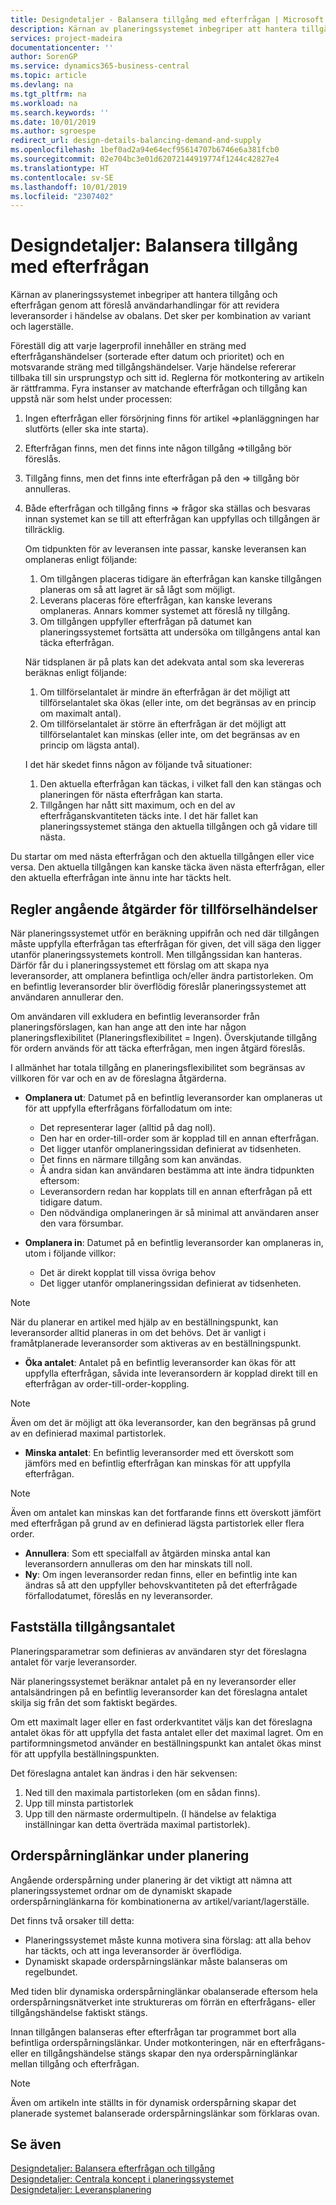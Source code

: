 ```yaml
---
title: Designdetaljer - Balansera tillgång med efterfrågan | Microsoft Docs
description: Kärnan av planeringssystemet inbegriper att hantera tillgång och efterfrågan genom att föreslå användarhandlingar för att revidera leveransorder i händelse av obalans. Det sker per kombination av variant och lagerställe.
services: project-madeira
documentationcenter: ''
author: SorenGP
ms.service: dynamics365-business-central
ms.topic: article
ms.devlang: na
ms.tgt_pltfrm: na
ms.workload: na
ms.search.keywords: ''
ms.date: 10/01/2019
ms.author: sgroespe
redirect_url: design-details-balancing-demand-and-supply
ms.openlocfilehash: 1bef0ad2a94e64ecf95614707b6746e6a381fcb0
ms.sourcegitcommit: 02e704bc3e01d62072144919774f1244c42827e4
ms.translationtype: HT
ms.contentlocale: sv-SE
ms.lasthandoff: 10/01/2019
ms.locfileid: "2307402"
---
```

# <a name="design-details-balancing-supply-with-demand"></a>Designdetaljer: Balansera tillgång med efterfrågan
Kärnan av planeringssystemet inbegriper att hantera tillgång och efterfrågan genom att föreslå användarhandlingar för att revidera leveransorder i händelse av obalans. Det sker per kombination av variant och lagerställe.  

Föreställ dig att varje lagerprofil innehåller en sträng med efterfråganshändelser (sorterade efter datum och prioritet) och en motsvarande sträng med tillgångshändelser. Varje händelse refererar tillbaka till sin ursprungstyp och sitt id. Reglerna för motkontering av artikeln är rättframma. Fyra instanser av matchande efterfrågan och tillgång kan uppstå när som helst under processen:  

1. Ingen efterfrågan eller försörjning finns för artikel =>planläggningen har slutförts (eller ska inte starta).  
2. Efterfrågan finns, men det finns inte någon tillgång =>tillgång bör föreslås.  
3. Tillgång finns, men det finns inte efterfrågan på den => tillgång bör annulleras.  
4. Både efterfrågan och tillgång finns => frågor ska ställas och besvaras innan systemet kan se till att efterfrågan kan uppfyllas och tillgången är tillräcklig.  

     Om tidpunkten för av leveransen inte passar, kanske leveransen kan omplaneras enligt följande:  

    1.  Om tillgången placeras tidigare än efterfrågan kan kanske tillgången planeras om så att lagret är så lågt som möjligt.  
    2.  Leverans placeras före efterfrågan, kan kanske leverans omplaneras. Annars kommer systemet att föreslå ny tillgång.  
    3.  Om tillgången uppfyller efterfrågan på datumet kan planeringssystemet fortsätta att undersöka om tillgångens antal kan täcka efterfrågan.  

     När tidsplanen är på plats kan det adekvata antal som ska levereras beräknas enligt följande:  

    1.  Om tillförselantalet är mindre än efterfrågan är det möjligt att tillförselantalet ska ökas (eller inte, om det begränsas av en princip om maximalt antal).  
    2.  Om tillförselantalet är större än efterfrågan är det möjligt att tillförselantalet kan minskas (eller inte, om det begränsas av en princip om lägsta antal).  

     I det här skedet finns någon av följande två situationer:  

    1.  Den aktuella efterfrågan kan täckas, i vilket fall den kan stängas och planeringen för nästa efterfrågan kan starta.  
    2.  Tillgången har nått sitt maximum, och en del av efterfråganskvantiteten täcks inte. I det här fallet kan planeringssystemet stänga den aktuella tillgången och gå vidare till nästa.  

 Du startar om med nästa efterfrågan och den aktuella tillgången eller vice versa. Den aktuella tillgången kan kanske täcka även nästa efterfrågan, eller den aktuella efterfrågan inte ännu inte har täckts helt.  

## <a name="rules-concerning-actions-for-supply-events"></a>Regler angående åtgärder för tillförselhändelser  
När planeringssystemet utför en beräkning uppifrån och ned där tillgången måste uppfylla efterfrågan tas efterfrågan för given, det vill säga den ligger utanför planeringssystemets kontroll. Men tillgångssidan kan hanteras. Därför får du i planeringssystemet ett förslag om att skapa nya leveransorder, att omplanera befintliga och/eller ändra partistorleken. Om en befintlig leveransorder blir överflödig föreslår planeringssystemet att användaren annullerar den.  

Om användaren vill exkludera en befintlig leveransorder från planeringsförslagen, kan han ange att den inte har någon planeringsflexibilitet (Planeringsflexibilitet = Ingen). Överskjutande tillgång för ordern används för att täcka efterfrågan, men ingen åtgärd föreslås.  

I allmänhet har totala tillgång en planeringsflexibilitet som begränsas av villkoren för var och en av de föreslagna åtgärderna.  

-   **Omplanera ut**: Datumet på en befintlig leveransorder kan omplaneras ut för att uppfylla efterfrågans förfallodatum om inte:  

    -   Det representerar lager (alltid på dag noll).  
    -   Den har en order-till-order som är kopplad till en annan efterfrågan.  
    -   Det ligger utanför omplaneringssidan definierat av tidsenheten.  
    -   Det finns en närmare tillgång som kan användas.  
    -   Å andra sidan kan användaren bestämma att inte ändra tidpunkten eftersom:  
    -   Leveransordern redan har kopplats till en annan efterfrågan på ett tidigare datum.  
    -   Den nödvändiga omplaneringen är så minimal att användaren anser den vara försumbar.  

-   **Omplanera in**: Datumet på en befintlig leveransorder kan omplaneras in, utom i följande villkor:  

    -   Det är direkt kopplat till vissa övriga behov  
    -   Det ligger utanför omplaneringssidan definierat av tidsenheten.  

> [!NOTE]  
>  När du planerar en artikel med hjälp av en beställningspunkt, kan leveransorder alltid planeras in om det behövs. Det är vanligt i framåtplanerade leveransorder som aktiveras av en beställningspunkt.  

-   **Öka antalet**: Antalet på en befintlig leveransorder kan ökas för att uppfylla efterfrågan, såvida inte leveransordern är kopplad direkt till en efterfrågan av order-till-order-koppling.  

> [!NOTE]  
>  Även om det är möjligt att öka leveransorder, kan den begränsas på grund av en definierad maximal partistorlek.  

-   **Minska antalet**: En befintlig leveransorder med ett överskott som jämförs med en befintlig efterfrågan kan minskas för att uppfylla efterfrågan.  

> [!NOTE]  
>  Även om antalet kan minskas kan det fortfarande finns ett överskott jämfört med efterfrågan på grund av en definierad lägsta partistorlek eller flera order.  

-   **Annullera**: Som ett specialfall av åtgärden minska antal kan leveransordern annulleras om den har minskats till noll.  
-   **Ny**: Om ingen leveransorder redan finns, eller en befintlig inte kan ändras så att den uppfyller behovskvantiteten på det efterfrågade förfallodatumet, föreslås en ny leveransorder.  

## <a name="determining-the-supply-quantity"></a>Fastställa tillgångsantalet  
Planeringsparametrar som definieras av användaren styr det föreslagna antalet för varje leveransorder.  

När planeringssystemet beräknar antalet på en ny leveransorder eller antalsändringen på en befintlig leveransorder kan det föreslagna antalet skilja sig från det som faktiskt begärdes.  

Om ett maximalt lager eller en fast orderkvantitet väljs kan det föreslagna antalet ökas för att uppfylla det fasta antalet eller det maximal lagret. Om en partiformningsmetod använder en beställningspunkt kan antalet ökas minst för att uppfylla beställningspunkten.  

 Det föreslagna antalet kan ändras i den här sekvensen:  

1. Ned till den maximala partistorleken (om en sådan finns).  
2. Upp till minsta partistorlek  
3. Upp till den närmaste ordermultipeln. (I händelse av felaktiga inställningar kan detta överträda maximal partistorlek).  

## <a name="order-tracking-links-during-planning"></a>Orderspårninglänkar under planering  
Angående orderspårning under planering är det viktigt att nämna att planeringssystemet ordnar om de dynamiskt skapade orderspårninglänkarna för kombinationerna av artikel/variant/lagerställe.  

Det finns två orsaker till detta:  

-   Planeringssystemet måste kunna motivera sina förslag: att alla behov har täckts, och att inga leveransorder är överflödiga.  
-   Dynamiskt skapade orderspårningslänkar måste balanseras om regelbundet.  

Med tiden blir dynamiska orderspårninglänkar obalanserade eftersom hela orderspårningsnätverket inte struktureras om förrän en efterfrågans- eller tillgångshändelse faktiskt stängs.  

Innan tillgången balanseras efter efterfrågan tar programmet bort alla befintliga orderspårningslänkar. Under motkonteringen, när en efterfrågans- eller en tillgångshändelse stängs skapar den nya orderspårninglänkar mellan tillgång och efterfrågan.  

> [!NOTE]  
>  Även om artikeln inte ställts in för dynamisk orderspårning skapar det planerade systemet balanserade orderspårningslänkar som förklaras ovan.  

## <a name="see-also"></a>Se även  
[Designdetaljer: Balansera efterfrågan och tillgång](design-details-balancing-demand-and-supply.md)   
[Designdetaljer: Centrala koncept i planeringssystemet](design-details-central-concepts-of-the-planning-system.md)   
[Designdetaljer: Leveransplanering](design-details-supply-planning.md)
